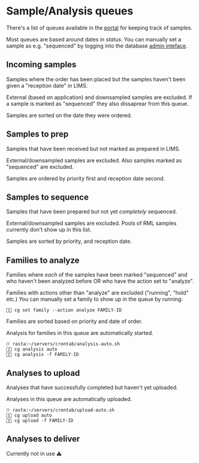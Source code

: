 # Sample/Analysis queues

There's a list of queues available in the [portal][portal] for keeping track of samples.

Most queues are based around dates in _status_. You can manually set a sample as e.g. "sequenced" by logging into the database [admin inteface][clinical-api].

## Incoming samples

Samples where the order has been placed but the samples haven't been given a "reception date" in LIMS.

External (based on application) and downsampled samples are excluded. If a sample is marked as "sequenced" they also dissaprear from this queue.

Samples are sorted on the date they were ordered.

## Samples to prep

Samples that have been received but not marked as prepared in LIMS.

External/downsampled samples are excluded. Also samples marked as "sequenced" are excluded.

Samples are ordered by priority first and reception date second.

## Samples to sequence

Samples that have been prepared but not yet _completely_ sequenced.

External/downsampled samples are excluded. Pools of RML samples currently don't show up in this list.

Samples are sorted by priority, and reception date.

## Families to analyze

Families where _each_ of the samples have been marked "sequenced" and who haven't been analyzed before OR who have the action set to "analyze".

Families with actions other than "analyze" are excluded ("running", "hold" etc.) You can manually set a family to show up in the queue by running:

    👨‍💻 cg set family --action analyze FAMILY-ID

Families are sorted based on priority and date of order.

Analysis for families in this queue are automatically started.

    ⏱ rasta:~/servers/crontab/analysis-auto.sh
    👨‍💻 cg analysis auto
    👨‍💻 cg analysis -f FAMILY-ID

## Analyses to upload

Analyses that have successfully completed but haven't yet uploaded.

Analyses in this queue are automatically uploaded.

    ⏱ rasta:~/servers/crontab/upload-auto.sh
    👨‍💻 cg upload auto
    👨‍💻 cg upload -f FAMILY-ID

## Analyses to deliver

Currently not in use ⚠️

[portal]: https://clinical.scilifelab.se/
[clinical-api]: https://clinical-api.scilifelab.se/admin/

